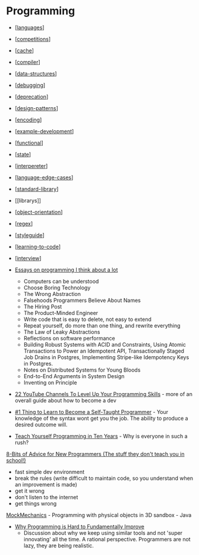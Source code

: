 Programming
===========

* [[languages]]
* [[competitions]]
* [[cache]]
* [[compiler]]
* [[data-structures]]
* [[debugging]]
* [[deprecation]]
* [[design-patterns]]
* [[encoding]]
* [[example-development]]
* [[functional]]
* [[state]]
* [[interpereter]]
* [[language-edge-cases]]
* [[standard-library]]
* [[librarys]]
* [[object-orientation]]
* [[regex]]
* [[styleguide]]
* [[learning-to-code]]
* [[interview]]

* [Essays on programming I think about a lot](https://www.benkuhn.net/progessays/)
    * Computers can be understood
    * Choose Boring Technology
    * The Wrong Abstraction
    * Falsehoods Programmers Believe About Names
    * The Hiring Post
    * The Product-Minded Engineer
    * Write code that is easy to delete, not easy to extend
    * Repeat yourself, do more than one thing, and rewrite everything
    * The Law of Leaky Abstractions
    * Reflections on software performance
    * Building Robust Systems with ACID and Constraints, Using Atomic Transactions to Power an Idempotent API, Transactionally Staged Job Drains in Postgres, Implementing Stripe-like Idempotency Keys in Postgres.
    * Notes on Distributed Systems for Young Bloods
    * End-to-End Arguments in System Design
    * Inventing on Principle

* [22 YouTube Channels To Level Up Your Programming Skills](https://blog.codegiant.io/programming-skills-d77d4abdf255) - more of an overall guide about how to become a dev

* [#1 Thing to Learn to Become a Self-Taught Programmer](https://youtu.be/sYjEzOIa5JI?t=83) - Your knowledge of the syntax wont get you the job. The ability to produce a desired outcome will.

* [Teach Yourself Programming in Ten Years](https://norvig.com/21-days.html#answers) - Why is everyone in such a rush?

[8-Bits of Advice for New Programmers (The stuff they don't teach you in school!)](https://www.youtube.com/watch?v=vVRCJ52g5m4)
* fast simple dev environment
* break the rules (write difficult to maintain code, so you understand when an improvement is made)
* get it wrong
* don't listen to the internet
* get things wrong



[MockMechanics](https://mockmechanics.com/) - Programming with physical objects in 3D sandbox - Java


* [Why Programming is Hard to Fundamentally Improve](https://aidancunniffe.com/why-programming-is-hard-to-fundamentally-improve-4101612d4ad9)
    * Discussion about why we keep using similar tools and not 'super innovating' all the time. A rational perspective. Programmers are not lazy, they are being realistic.



[//begin]: # "Autogenerated link references for markdown compatibility"
[languages]: languages.md "Languages"
[competitions]: competitions.md "competitions"
[cache]: cache.md "cache"
[compiler]: compiler.md "compiler"
[data-structures]: data-structures.md "Data Structures"
[debugging]: debugging.md "Debugging"
[deprecation]: deprecation.md "Deprecation"
[design-patterns]: design-patterns.md "Design patterns"
[encoding]: encoding.md "Data Encoding"
[example-development]: example-development.md "Examples"
[functional]: functional.md "Functional Programming"
[state]: state.md "state"
[interpereter]: interpereter.md "interpreter"
[language-edge-cases]: language-edge-cases.md "Language Edge Cases"
[standard-library]: standard-library.md "standard-library"
[object-orientation]: object-orientation.md "Object Orientation"
[regex]: regex.md "regex"
[styleguide]: styleguide.md "StyleGuide"
[learning-to-code]: learning-to-code.md "Learning Programming"
[interview]: interview.md "Interview Questions"
[//end]: # "Autogenerated link references"